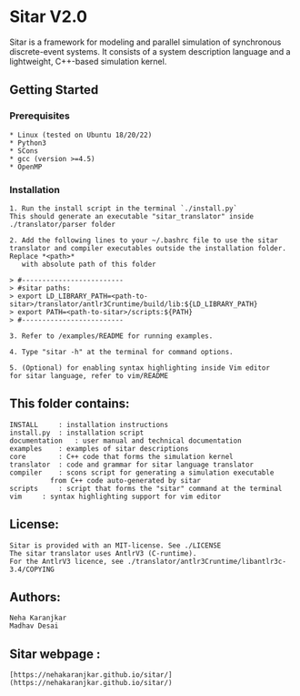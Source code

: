 # Sitar V2.0


Sitar is a framework for modeling and parallel simulation of synchronous discrete-event systems.
It consists of a system description language and a lightweight, C++-based simulation kernel.  


## Getting Started

### Prerequisites
	* Linux (tested on Ubuntu 18/20/22)
	* Python3
	* SCons
	* gcc (version >=4.5)
	* OpenMP 

### Installation
	1. Run the install script in the terminal `./install.py`
	This should generate an executable "sitar_translator" inside ./translator/parser folder

	2. Add the following lines to your ~/.bashrc file to use the sitar translator and compiler executables outside the installation folder. Replace *<path>*  
	   with absolute path of this folder

	> #-------------------------
	> #sitar paths:
	> export LD_LIBRARY_PATH=<path-to-sitar>/translator/antlr3Cruntime/build/lib:${LD_LIBRARY_PATH}
	> export PATH=<path-to-sitar>/scripts:${PATH}
	> #-------------------------

	3. Refer to /examples/README for running examples.

	4. Type "sitar -h" at the terminal for command options.

	5. (Optional) for enabling syntax highlighting inside Vim editor 
	for sitar language, refer to vim/README

## This folder contains:

	INSTALL		: installation instructions
	install.py	: installation script
	documentation	: user manual and technical documentation
	examples	: examples of sitar descriptions
	core		: C++ code that forms the simulation kernel
	translator	: code and grammar for sitar language translator
	compiler	: scons script for generating a simulation executable 
			  from C++ code auto-generated by sitar
	scripts		: script that forms the "sitar" command at the terminal
	vim		: syntax highlighting support for vim editor


## License:
	Sitar is provided with an MIT-license. See ./LICENSE
	The sitar translator uses AntlrV3 (C-runtime).
	For the AntlrV3 licence, see ./translator/antlr3Cruntime/libantlr3c-3.4/COPYING

## Authors: 
	Neha Karanjkar 
	Madhav Desai 

## Sitar webpage : 
	[https://nehakaranjkar.github.io/sitar/](https://nehakaranjkar.github.io/sitar/)



